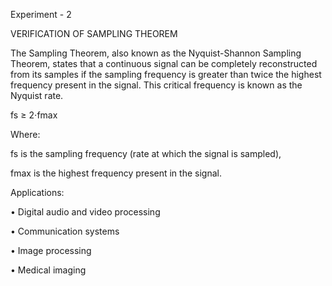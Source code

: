 Experiment - 2

VERIFICATION OF SAMPLING THEOREM

The Sampling Theorem, also known as the Nyquist-Shannon Sampling Theorem, states that a 
continuous signal can be completely reconstructed from its samples if the sampling frequency is greater 
than twice the highest frequency present in the signal. This critical frequency is known as the Nyquist 
rate.
 
 fs ≥ 2⋅fmax

Where:

fs is the sampling frequency (rate at which the signal is sampled),

fmax is the highest frequency present in the signal.

Applications:

• Digital audio and video processing

• Communication systems

• Image processing

• Medical imaging
